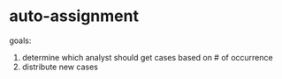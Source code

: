 # auto-assignment

goals:
 1. determine which analyst should get cases based on # of occurrence
 2. distribute new cases
